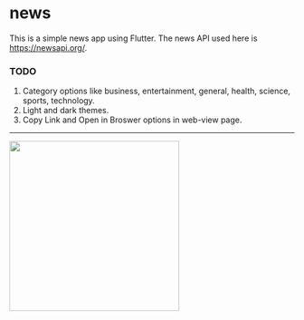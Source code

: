 # news

This is a simple news app using Flutter. The news API used here is https://newsapi.org/.
  
### TODO
1. Category options like business, entertainment, general, health, science, sports, technology.
2. Light and dark themes.
3. Copy Link and Open in Broswer options in web-view page.


  <hr>
<img src="https://github.com/varamsky/news/blob/master/Screenshot_20200311-203918.jpeg" width="300"/>

